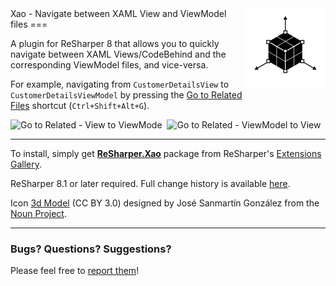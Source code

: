 <div style="float: right"><img src="/logo.png" /></div>Xao - Navigate between XAML View and ViewModel files
===

A plugin for ReSharper 8 that allows you to quickly navigate between XAML Views/CodeBehind and the corresponding ViewModel files, and vice-versa.

For example, navigating from `CustomerDetailsView` to `CustomerDetailsViewModel` by pressing the [Go to Related Files](http://www.jetbrains.com/resharper/webhelp/Navigation_and_Search__Go_to_Related_Files.html) shortcut (`Ctrl+Shift+Alt+G`).

![Go to Related - View to ViewMode][1]&nbsp;
![Go to Related - ViewModel to View][2]

---
To install, simply get [**ReSharper.Xao**](https://resharper-plugins.jetbrains.com/packages/ReSharper.Xao) package from ReSharper's [Extensions Gallery](http://resharper-plugins.jetbrains.com/).

ReSharper 8.1 or later required. Full change history is available [here](../../wiki).

Icon [3d Model](http://thenounproject.com/term/3d-model/20737/) (CC BY 3.0) designed by José Sanmartín González from the [Noun Project](http://www.thenounproject.com).

---

### Bugs? Questions? Suggestions?

Please feel free to [report them](../../issues)!

  [1]: http://i.imgur.com/ZX0dkJO.png
  [2]: http://i.imgur.com/vTVoeYM.png
